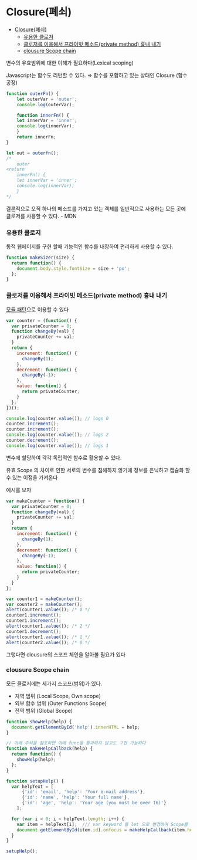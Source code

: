 # Closure(폐쇠)

- [Closure(폐쇠)](#closure폐쇠)
    - [유용한 클로저](#유용한-클로저)
    - [클로저를 이용해서 프라이빗 메소드(private method) 흉내 내기](#클로저를-이용해서-프라이빗-메소드private-method-흉내-내기)
    - [clousure Scope chain](#clousure-scope-chain)

변수의 유효범위에 대한 이해가 필요하다(Lexical scoping)

Javascript는 함수도 리턴할 수 있다. ⇒ 함수를 포함하고 있는 상태인 Closure (함수 공장)

```jsx
function outerFn() {
	let outerVar = 'outer';
	console.log(outerVar);

	function innerFn() {
	let innerVar = 'inner';
	console.log(innerVar);
	}
	return innerFn;
}

let out = outerfn();
/* 
	outer
<return
	innerFn() {
	let innerVar = 'inner';
	console.log(innerVar);
	} 
*/
```

결론적으로 오직 하나의 메소드를 가지고 있는 객체를 일반적으로 사용하는 모든 곳에 클로저를 사용할 수 있다. - MDN

### 유용한 클로저

동적 웹페이지를 구현 할때 기능적인 함수를 내장하여 편리하게 사용할 수 있다.

```jsx
function makeSizer(size) {
  return function() {
    document.body.style.fontSize = size + 'px';
  };
}
```

### 클로저를 이용해서 프라이빗 메소드(private method) 흉내 내기

[모듈 패턴](https://yubylab.tistory.com/entry/%EB%94%94%EC%9E%90%EC%9D%B8-%ED%8C%A8%ED%84%B4-for-javascript-Module-Pattern)으로 이용할 수 있다

```jsx
var counter = (function() {
  var privateCounter = 0;
  function changeBy(val) {
    privateCounter += val;
  }
  return {
    increment: function() {
      changeBy(1);
    },
    decrement: function() {
      changeBy(-1);
    },
    value: function() {
      return privateCounter;
    }
  };
})();

console.log(counter.value()); // logs 0
counter.increment();
counter.increment();
console.log(counter.value()); // logs 2
counter.decrement();
console.log(counter.value()); // logs 1
```

변수에 할당하여 각각 독립적인 함수로 활용할 수 있다.

유효 Scope 의 차이로 인한 서로의 변수를 침해하지 않기에 정보를 은닉하고 캡슐화 할 수 있는 이점을 가져온다 

예시를 보자

```jsx
var makeCounter = function() {
  var privateCounter = 0;
  function changeBy(val) {
    privateCounter += val;
  }
  return {
    increment: function() {
      changeBy(1);
    },
    decrement: function() {
      changeBy(-1);
    },
    value: function() {
      return privateCounter;
    }
  }
};

var counter1 = makeCounter();
var counter2 = makeCounter();
alert(counter1.value()); /* 0 */
counter1.increment();
counter1.increment();
alert(counter1.value()); /* 2 */
counter1.decrement();
alert(counter1.value()); /* 1 */
alert(counter2.value()); /* 0 */
```

그렇다면 clousure의 스코프 체인을 알아볼 필요가 있다

### clousure Scope chain

모든 클로저에는 세가지 스코프(범위)가 있다.

- 지역 범위 (Local Scope, Own scope)
- 외부 함수 범위 (Outer Functions Scope)
- 전역 범위 (Global Scope)

```jsx
function showHelp(help) {
  document.getElementById('help').innerHTML = help;
}

// 아래 주석을 참조하면 아래 func을 통과하지 않고도 구현 가능하다
function makeHelpCallback(help) { 
  return function() {
    showHelp(help);
  };
}

function setupHelp() {
  var helpText = [
      {'id': 'email', 'help': 'Your e-mail address'},
      {'id': 'name', 'help': 'Your full name'},
      {'id': 'age', 'help': 'Your age (you must be over 16)'}
    ];

  for (var i = 0; i < helpText.length; i++) {
    var item = helpText[i];  /// var keyword 를 let 으로 변경하여 Scope를 변경하자
    document.getElementById(item.id).onfocus = makeHelpCallback(item.help);
  }
}

setupHelp();
```